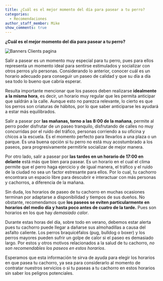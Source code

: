 ```yaml
---
title: ¿Cuál es el mejor momento del día para pasear a tu perro?
categories:
  - Recomendaciones
author_staff_member: Mike
show_comments: true
---
```


**¿Cuál es el mejor momento del día para pasear a tu perro?**

![Banners Clients pagina](https://user-images.githubusercontent.com/95257716/172092691-d97e3de4-54cc-49b8-b4d5-25aab3f75cd4.jpg)

Salir a pasear es un momento muy especial para tu perro, pues para ellos representa un momento ideal para sentirse estimulados y socializar con otros perros y/o personas. Considerando lo anterior, conocer cuál es un horario adecuado para conseguir un paseo de calidad y que su día a día sea todo lo bueno que cabría esperar.

Resulta importante mencionar que los paseos deben realizarse **idealmente a la misma hora**, es decir, un horario muy regular  que les permita anticipar que saldrán a la calle. Aunque esto no parezca relevante, lo cierto es que los perros son criaturas de hábitos, por lo que saber anticiparse les ayudará a estar más equilibrados.

Salir a pasear por **las mañanas, torno a las 8:00 de la mañana**, permite al perro poder disfrutar de un paseo tranquilo, disfrutando de calles no muy concurridas por el ruido del tráfico, personas corriendo a su oficina y chicos a la escuela. Es el momento perfecto para llevarlos a una plaza o un parque. Es una buena opción si tu perro no está muy acostumbrado a los paseos, para progresivamente permitirle socializar de mejor manera.

Por otro lado, salir a pasear por **las tardes en un horario de 17:00 en delante** está más que bien para pasear. Es un horario en el cual el clima permite que el perro haga ejercicio y de igual manera, el tráfico y el ruido de la ciudad no sea un factor estresante para ellos. Por lo cual, tu cachorro encontrara un espacio libre para descubrir e interactuar con más personas y cachorros, a diferencia de la mañana.

Sin duda, los horarios de paseo de tu cachorro en muchas ocasiones terminan por adaptarse a disponibilidad y tiempos de sus dueños. No obstante, recomendamos que **los paseos se eviten particularmente en horarios del medio día y hasta poco antes de cuatro de la tarde.** Pues son horarios en los que hay *demasiado calor*.

Durante estas horas del día, sobre todo en verano, debemos estar alerta pues tu cachorro puede llegar a dañarse sus almohadillas a causa del asfalto caliente. Los perros braquicéfalos (pug, bulldog o boxer) y los perros mayores pueden sufrir un golpe de calor si el paseo es demasiado largo. Por estos y otros motivos relacionados a la salud de tu cachorro, *no son recomendables los paseos en estos horarios*.

Esperamos que esta información te sirva de ayuda para elegir los horarios en que pasea tu cachorro, ya sea para considerarlo al momento de contratar nuestros servicios o si tu paseas a tu cachorro en estos horarios sin saber los peligros potenciales.
